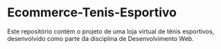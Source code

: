 # Ecommerce-Tenis-Esportivo
Este repositório contém o projeto de uma loja virtual de tênis esportivos, desenvolvido como parte da disciplina de Desenvolvimento Web.
